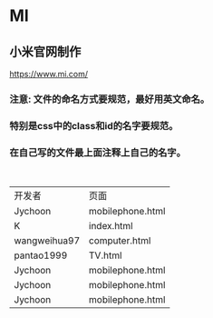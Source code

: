 # MI

## 小米官网制作

https://www.mi.com/
 
### 注意: 文件的命名方式要规范，最好用英文命名。
### 特别是css中的class和id的名字要规范。
### 在自己写的文件最上面注释上自己的名字。


<table>
  <tr><td>开发者</td><td>页面</td></tr>
  <tr><td>Jychoon</td><td> mobilephone.html</td></tr>
  <tr><td>K</td><td>index.html</td></tr>
  <tr><td>wangweihua97</td><td> computer.html</td></tr>
  <tr><td>pantao1999</td><td> TV.html</td></tr>
  <tr><td>Jychoon</td><td> mobilephone.html</td></tr>
  <tr><td>Jychoon</td><td> mobilephone.html</td></tr>
  <tr><td>Jychoon</td><td> mobilephone.html</td></tr>
  
</table>
